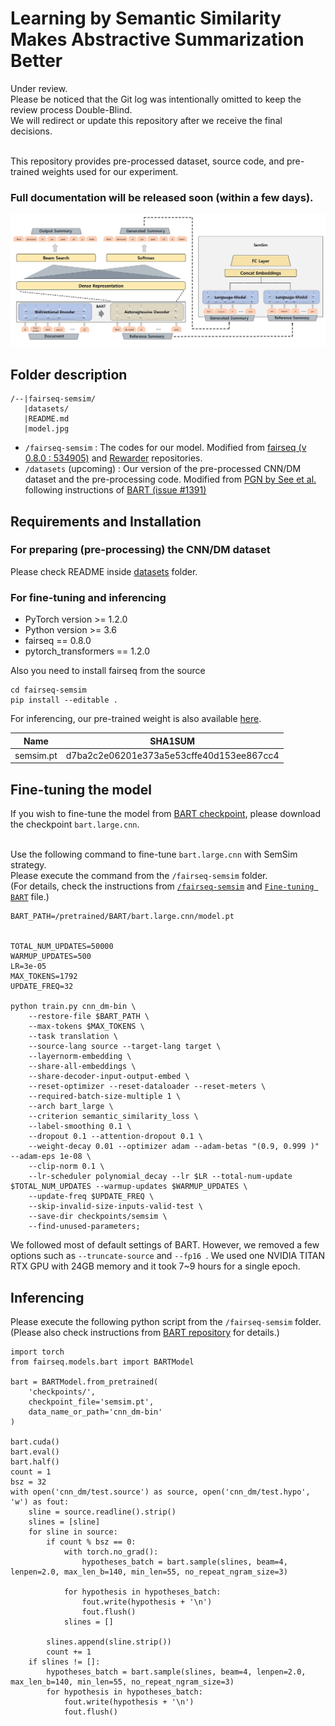 # Learning by Semantic Similarity Makes Abstractive Summarization Better


Under review.
<br>Please be noticed that the Git log was intentionally omitted to keep the review process Double-Blind.
<br>We will redirect or update this repository after we receive the final decisions.

<br>This repository provides pre-processed dataset, source code, and pre-trained weights used for our experiment.

### Full documentation will be released soon (within a few days).

![Our model](model.jpg)

## Folder description
```
/--|fairseq-semsim/
   |datasets/
   |README.md
   |model.jpg
```
   
*  `/fairseq-semsim` : The codes for our model. Modified from [fairseq (v 0.8.0 : 534905)](https://github.com/pytorch/fairseq/tree/5349052aae4ec1350822c894fbb6be350dff61a0) and [Rewarder](https://github.com/yg211/summary-reward-no-reference) repositories.
*  `/datasets` (upcoming) : Our version of the pre-processed CNN/DM dataset and the pre-processing code. Modified from [PGN by See et al.](https://github.com/abisee/cnn-dailymail) following instructions of [BART (issue #1391)](https://github.com/pytorch/fairseq/issues/1391)


## Requirements and Installation
### For preparing (pre-processing) the CNN/DM dataset
Please check README inside [datasets](./datasets) folder.

### For fine-tuning and inferencing 
* PyTorch version >= 1.2.0
* Python version >= 3.6
* fairseq == 0.8.0
* pytorch_transformers == 1.2.0

Also you need to install fairseq from the source
```
cd fairseq-semsim
pip install --editable .
```

For inferencing, our pre-trained weight is also available  [here](https://drive.google.com/open?id=1CNgK6ZkaqUD239h_6GkLmfUOGgryc2v9).

|    Name   |                  SHA1SUM                 |
|:---------:|:----------------------------------------:|
| semsim.pt | d7ba2c2e06201e373a5e53cffe40d153ee867cc4 | 



## Fine-tuning the model
If you wish to fine-tune the model from [BART checkpoint](https://github.com/pytorch/fairseq/tree/master/examples/bart), please download the checkpoint `bart.large.cnn`.

<br>Use the following command to fine-tune `bart.large.cnn` with SemSim strategy.
<br>Please execute the command from the `/fairseq-semsim` folder.
<br>(For details, check the instructions from [`/fairseq-semsim`](./fairseq-semsim) and [`Fine-tuning BART`](./fairseq-semsim/examples/bart/README.cnn.md) file.)
```
BART_PATH=/pretrained/BART/bart.large.cnn/model.pt 


TOTAL_NUM_UPDATES=50000  
WARMUP_UPDATES=500      
LR=3e-05
MAX_TOKENS=1792
UPDATE_FREQ=32

python train.py cnn_dm-bin \
    --restore-file $BART_PATH \
    --max-tokens $MAX_TOKENS \
    --task translation \
    --source-lang source --target-lang target \
    --layernorm-embedding \
    --share-all-embeddings \
    --share-decoder-input-output-embed \
    --reset-optimizer --reset-dataloader --reset-meters \
    --required-batch-size-multiple 1 \
    --arch bart_large \
    --criterion semantic_similarity_loss \
    --label-smoothing 0.1 \
    --dropout 0.1 --attention-dropout 0.1 \
    --weight-decay 0.01 --optimizer adam --adam-betas "(0.9, 0.999 )" --adam-eps 1e-08 \
    --clip-norm 0.1 \
    --lr-scheduler polynomial_decay --lr $LR --total-num-update $TOTAL_NUM_UPDATES --warmup-updates $WARMUP_UPDATES \
    --update-freq $UPDATE_FREQ \
    --skip-invalid-size-inputs-valid-test \
    --save-dir checkpoints/semsim \
    --find-unused-parameters;
```
We followed most of default settings of BART. However, we removed a few options such as `--truncate-source` and `--fp16 `.
We used one NVIDIA TITAN RTX GPU with 24GB memory and it took 7~9 hours for a single epoch. 


## Inferencing
Please execute the following python script from the `/fairseq-semsim` folder.
<br>(Please also check instructions from [BART repository](./fairseq-semsim/examples/bart#evaluating-the-bartlargecnn-model) for details.)
```
import torch
from fairseq.models.bart import BARTModel

bart = BARTModel.from_pretrained(
    'checkpoints/',
    checkpoint_file='semsim.pt',
    data_name_or_path='cnn_dm-bin'
)

bart.cuda()
bart.eval()
bart.half()
count = 1
bsz = 32
with open('cnn_dm/test.source') as source, open('cnn_dm/test.hypo', 'w') as fout:
    sline = source.readline().strip()
    slines = [sline]
    for sline in source:
        if count % bsz == 0:
            with torch.no_grad():
                hypotheses_batch = bart.sample(slines, beam=4, lenpen=2.0, max_len_b=140, min_len=55, no_repeat_ngram_size=3)

            for hypothesis in hypotheses_batch:
                fout.write(hypothesis + '\n')
                fout.flush()
            slines = []

        slines.append(sline.strip())
        count += 1
    if slines != []:
        hypotheses_batch = bart.sample(slines, beam=4, lenpen=2.0, max_len_b=140, min_len=55, no_repeat_ngram_size=3)
        for hypothesis in hypotheses_batch:
            fout.write(hypothesis + '\n')
            fout.flush()
```
